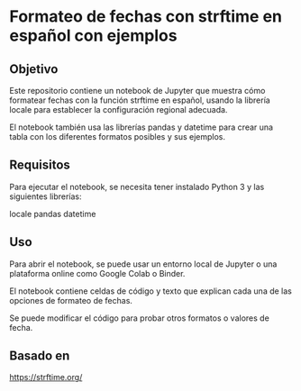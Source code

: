 # Formateo de fechas con strftime en español con ejemplos
## Objetivo
Este repositorio contiene un notebook de Jupyter que muestra cómo formatear fechas con la función strftime en español, usando la librería locale para establecer la configuración regional adecuada.

El notebook también usa las librerías pandas y datetime para crear una tabla con los diferentes formatos posibles y sus ejemplos.

## Requisitos
Para ejecutar el notebook, se necesita tener instalado Python 3 y las siguientes librerías:

locale
pandas
datetime

## Uso
Para abrir el notebook, se puede usar un entorno local de Jupyter o una plataforma online como Google Colab o Binder.

El notebook contiene celdas de código y texto que explican cada una de las opciones de formateo de fechas.

Se puede modificar el código para probar otros formatos o valores de fecha.

## Basado en
https://strftime.org/
